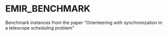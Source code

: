 # EMIR_BENCHMARK
Benchmark instances from the paper "Orienteering with synchronization in a telescope scheduling problem"
